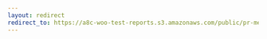 ```yaml
---
layout: redirect
redirect_to: https://a8c-woo-test-reports.s3.amazonaws.com/public/pr-merge/38597/e2e/index.html
---
```

